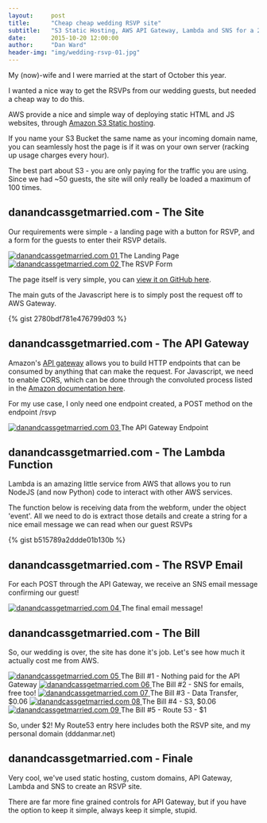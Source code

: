 ```yaml
---
layout:     post
title:      "Cheap cheap wedding RSVP site"
subtitle:   "S3 Static Hosting, AWS API Gateway, Lambda and SNS for a 20 cent RSVP site."
date:       2015-10-20 12:00:00
author:     "Dan Ward"
header-img: "img/wedding-rsvp-01.jpg"
---
```


<p>My (now)-wife and I were married at the start of October this year.</p>

<p>I wanted a nice way to get the RSVPs from our wedding guests, but needed a cheap way to do this.</p>

<p>AWS provide a nice and simple way of deploying static HTML and JS websites, through <a href="http://docs.aws.amazon.com/AmazonS3/latest/dev/WebsiteHosting.html">Amazon S3 Static hosting</a>.</p>

<p>If you name your S3 Bucket the same name as your incoming domain name, you can seamlessly host the page is if it was on your own server (racking up usage charges every hour).</p>

<p>The best part about S3 - you are only paying for the traffic you are using. Since we had ~50 guests, the site will only really be loaded a maximum of 100 times.</p>

<h2 class="section-heading">danandcassgetmarried.com - The Site</h2>

<p>Our requirements were simple - a landing page with a button for RSVP, and a form for the guests to enter their RSVP details.</p>

<a href="#">
    <img src="{{ site.baseurl }}/img/danandcass01.png" alt="danandcassgetmarried.com 01">
</a>
<span class="caption text-muted">The Landing Page</span>

<a href="#">
    <img src="{{ site.baseurl }}/img/danandcass02.png" alt="danandcassgetmarried.com 02">
</a>
<span class="caption text-muted">The RSVP Form</span>

<p>The page itself is very simple, you can <a href="https://github.com/dddanmar/danandcassgetmarried.com">view it on GitHub here</a>.
<p>The main guts of the Javascript here is to simply post the request off to AWS Gateway.
<p>{% gist 2780bdf781e476799d03 %}</p>


<h2 class="section-heading">danandcassgetmarried.com - The API Gateway</h2>

<p>Amazon's <a href="https://aws.amazon.com/api-gateway/">API gateway</a> allows you to build HTTP endpoints that can be consumed by anything that can make the request. For Javascript, we need to enable CORS, which can be done through the convoluted process listed in the <a href="http://docs.aws.amazon.com/apigateway/latest/developerguide/how-to-cors.html">Amazon documentation here</a>.</p>

<p>For my use case, I only need one endpoint created, a POST method on the endpoint /rsvp</p>


<a href="#">
    <img src="{{ site.baseurl }}/img/danandcass03.png" alt="danandcassgetmarried.com 03">
</a>
<span class="caption text-muted">The API Gateway Endpoint</span>

<h2 class="section-heading">danandcassgetmarried.com - The Lambda Function</h2>

<p>Lambda is an amazing little service from AWS that allows you to run NodeJS (and now Python) code to interact with other AWS services.</p>

<p>The function below is receiving data from the webform, under the object 'event'. All we need to do is extract those details and create a string for a nice email message we can read when our guest RSVPs</p>

<p>{% gist b515789a2ddde01b130b %}</p>


<h2 class="section-heading">danandcassgetmarried.com - The RSVP Email</h2>

<p>For each POST through the API Gateway, we receive an SNS email message confirming our guest!</p>

<a href="#">
    <img src="{{ site.baseurl }}/img/danandcass04.png" alt="danandcassgetmarried.com 04">
</a>
<span class="caption text-muted">The final email message!</span>

<h2 class="section-heading">danandcassgetmarried.com - The Bill</h2>

<p>So, our wedding is over, the site has done it's job. Let's see how much it actually cost me from AWS.</p>

<a href="#">
    <img src="{{ site.baseurl }}/img/danandcass05.png" alt="danandcassgetmarried.com 05">
</a>
<span class="caption text-muted">The Bill #1 - Nothing paid for the API Gateway</span>

<a href="#">
    <img src="{{ site.baseurl }}/img/danandcass06.png" alt="danandcassgetmarried.com 06">
</a>
<span class="caption text-muted">The Bill #2 - SNS for emails, free too!</span>

<a href="#">
    <img src="{{ site.baseurl }}/img/danandcass07.png" alt="danandcassgetmarried.com 07">
</a>
<span class="caption text-muted">The Bill #3 - Data Transfer, $0.06</span>

<a href="#">
    <img src="{{ site.baseurl }}/img/danandcass08.png" alt="danandcassgetmarried.com 08">
</a>
<span class="caption text-muted">The Bill #4 - S3, $0.06</span>

<a href="#">
    <img src="{{ site.baseurl }}/img/danandcass09.png" alt="danandcassgetmarried.com 09">
</a>
<span class="caption text-muted">The Bill #5 - Route 53 - $1</span>

<p>So, under $2! My Route53 entry here includes both the RSVP site, and my personal domain (dddanmar.net)</p>

<h2 class="section-heading">danandcassgetmarried.com - Finale</h2>
<p>Very cool, we've used static hosting, custom domains, API Gateway, Lambda and SNS to create an RSVP site.</p>
<p>There are far more fine grained controls for API Gateway, but if you have the option to keep it simple, always keep it simple, stupid.</p>

